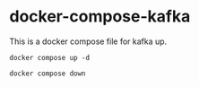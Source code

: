 # docker-compose-kafka
This is a docker compose file for kafka up.
```
docker compose up -d
```
```
docker compose down
```
